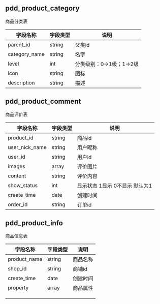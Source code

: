 ## pdd_product_category

商品分类表

| 字段名称      | 字段类型 | 说明                     |
| ------------- | -------- | ------------------------ |
| parent_id     | string   | 父类id                   |
| category_name | string   | 名字                     |
| level         | int      | 分类级别：0->1级；1->2级 |
| icon          | string   | 图标                     |
| description   | string   | 描述                     |



## pdd_product_comment

商品评价表

| 字段名称       | 字段类型 | 说明                              |
| -------------- | -------- | --------------------------------- |
| product_id     | string   | 商品id                            |
| user_nick_name | string   | 用户昵称                          |
| user_id        | string   | 用户id                            |
| images         | array    | 评价图片                          |
| content        | string   | 评价内容                          |
| show_status    | int      | 显示状态 1显示  0不显示   默认为1 |
| create_time    | date     | 创建时间                          |
| order_id       | string   | 订单id                            |



## pdd_product_info

商品信息表

| 字段名称     | 字段类型 | 说明     |
| ------------ | -------- | -------- |
| product_name | string   | 商品名称 |
| shop_id      | string   | 商铺id   |
| create_time  | date     | 创建时间 |
| property     | array    | 商品属性 |
|              |          |          |
|              |          |          |
|              |          |          |

